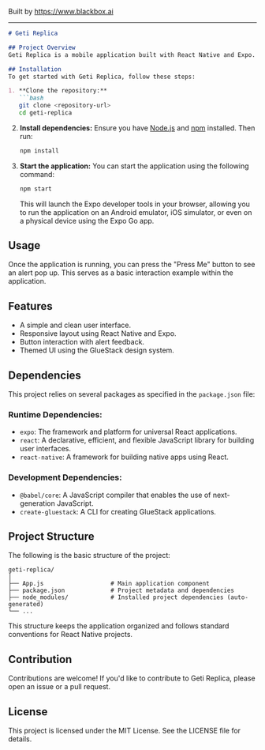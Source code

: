 
Built by https://www.blackbox.ai

---

```markdown
# Geti Replica

## Project Overview
Geti Replica is a mobile application built with React Native and Expo. The application serves as a template that demonstrates the usage of basic UI components and state management. It features a simple user interface with a welcome message and a button that triggers an alert when pressed.

## Installation
To get started with Geti Replica, follow these steps:

1. **Clone the repository:**
   ```bash
   git clone <repository-url>
   cd geti-replica
   ```
   
2. **Install dependencies:**
   Ensure you have [Node.js](https://nodejs.org/) and [npm](https://www.npmjs.com/) installed. Then run:
   ```bash
   npm install
   ```

3. **Start the application:**
   You can start the application using the following command:
   ```bash
   npm start
   ```

   This will launch the Expo developer tools in your browser, allowing you to run the application on an Android emulator, iOS simulator, or even on a physical device using the Expo Go app.

## Usage
Once the application is running, you can press the "Press Me" button to see an alert pop up. This serves as a basic interaction example within the application.

## Features
- A simple and clean user interface.
- Responsive layout using React Native and Expo.
- Button interaction with alert feedback.
- Themed UI using the GlueStack design system.

## Dependencies
This project relies on several packages as specified in the `package.json` file:

### Runtime Dependencies:
- `expo`: The framework and platform for universal React applications.
- `react`: A declarative, efficient, and flexible JavaScript library for building user interfaces.
- `react-native`: A framework for building native apps using React.

### Development Dependencies:
- `@babel/core`: A JavaScript compiler that enables the use of next-generation JavaScript.
- `create-gluestack`: A CLI for creating GlueStack applications.

## Project Structure
The following is the basic structure of the project:

```
geti-replica/
│
├── App.js                   # Main application component
├── package.json             # Project metadata and dependencies
├── node_modules/            # Installed project dependencies (auto-generated)
└── ...
```

This structure keeps the application organized and follows standard conventions for React Native projects.

## Contribution
Contributions are welcome! If you'd like to contribute to Geti Replica, please open an issue or a pull request. 

## License
This project is licensed under the MIT License. See the LICENSE file for details.
```